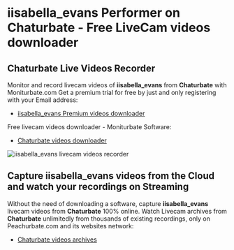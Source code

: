 # iisabella_evans Performer on Chaturbate - Free LiveCam videos downloader

## Chaturbate Live Videos Recorder

Monitor and record livecam videos of **iisabella_evans** from **Chaturbate** with Moniturbate.com
Get a premium trial for free by just and only registering with your Email address:
* [iisabella_evans Premium videos downloader](https://moniturbate.com/request-demo-licence-key.html)

Free livecam videos downloader - Moniturbate Software:
* [Chaturbate videos downloader](https://moniturbate.com/moniturbate-download-software.html)

![iisabella_evans livecam videos recorder](https://peachurnet.com/templates/moniturbate-software.png)


## Capture iisabella_evans videos from the Cloud and watch your recordings on Streaming

Without the need of downloading a software, capture **iisabella_evans** livecam videos from **Chaturbate** 100% online.
Watch Livecam archives from **Chaturbate** unlimitedly from thousands of existing recordings, only on Peachurbate.com and its websites network:
* [Chaturbate videos archives](https://peachurnet.com/)